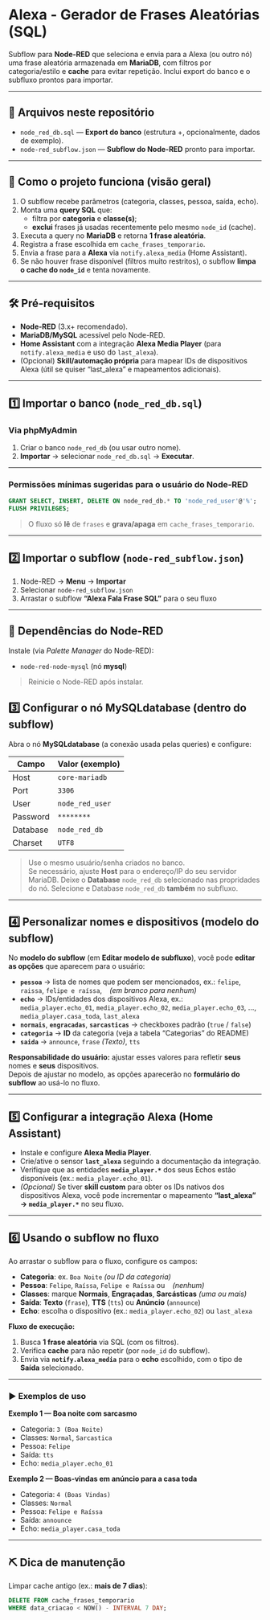 # Alexa - Gerador de Frases Aleatórias (SQL)

Subflow para **Node-RED** que seleciona e envia para a Alexa (ou outro nó) uma frase aleatória armazenada em **MariaDB**, com filtros por categoria/estilo e **cache** para evitar repetição. Inclui export do banco e o subfluxo prontos para importar.

---

## 📂 Arquivos neste repositório

- `node_red_db.sql` — **Export do banco** (estrutura +, opcionalmente, dados de exemplo).
- `node-red_subflow.json` — **Subflow do Node-RED** pronto para importar.

---

## 🧭 Como o projeto funciona (visão geral)

1. O subflow recebe parâmetros (categoria, classes, pessoa, saída, echo).
2. Monta uma **query SQL** que:
   - filtra por **categoria** e **classe(s)**;
   - **exclui** frases já usadas recentemente pelo mesmo `node_id` (cache).
3. Executa a query no **MariaDB** e retorna **1 frase aleatória**.
4. Registra a frase escolhida em `cache_frases_temporario`.
5. Envia a frase para a **Alexa** via `notify.alexa_media` (Home Assistant).
6. Se não houver frase disponível (filtros muito restritos), o subflow **limpa o cache do `node_id`** e tenta novamente.

---

## 🛠 Pré-requisitos

- **Node-RED** (3.x+ recomendado).
- **MariaDB/MySQL** acessível pelo Node-RED.
- **Home Assistant** com a integração **Alexa Media Player** (para `notify.alexa_media` e uso do `last_alexa`).
- (Opcional) **Skill/automação própria** para mapear IDs de dispositivos Alexa (útil se quiser “last_alexa” e mapeamentos adicionais).

---

## 1️⃣ Importar o banco (`node_red_db.sql`)

### Via **phpMyAdmin**
1. Criar o banco `node_red_db` (ou usar outro nome).
2. **Importar** → selecionar `node_red_db.sql` → **Executar**.

---

### Permissões mínimas sugeridas para o usuário do Node-RED
```sql
GRANT SELECT, INSERT, DELETE ON node_red_db.* TO 'node_red_user'@'%';
FLUSH PRIVILEGES;
```
> O fluxo só **lê** de `frases` e **grava/apaga** em `cache_frases_temporario`.

---

## 2️⃣ Importar o subflow (`node-red_subflow.json`)

1. Node-RED → **Menu** → **Importar**
2. Selecionar `node-red_subflow.json`
3. Arrastar o subflow **“Alexa Fala Frase SQL”** para o seu fluxo

---

## 🔌 Dependências do Node-RED

Instale (via *Palette Manager* do Node-RED):

- `node-red-node-mysql` (nó **mysql**)

> Reinicie o Node-RED após instalar.


## 3️⃣ Configurar o nó **MySQLdatabase** (dentro do subflow)
Abra o nó **MySQLdatabase** (a conexão usada pelas queries) e configure:

| Campo    | Valor (exemplo) |
|----------|------------------|
| Host     | `core-mariadb`   |
| Port     | `3306`           |
| User     | `node_red_user`  |
| Password | `********`       |
| Database | `node_red_db`    |
| Charset  | `UTF8`           |

> Use o mesmo usuário/senha criados no banco.  
> Se necessário, ajuste **Host** para o endereço/IP do seu servidor MariaDB.
> Deixe o **Database** `node_red_db` selecionado nas propridades do nó. 
> Selecione e Database `node_red_db` **também** no subfluxo.

---

## 4️⃣ Personalizar nomes e dispositivos (modelo do subflow)
No **modelo do subflow** (em **Editar modelo de subfluxo**), você pode **editar as opções** que aparecem para o usuário:

- **`pessoa`** → lista de nomes que podem ser mencionados, ex.: `felipe`, `raissa`, `felipe e raíssa`, ` ` *(em branco para nenhum)*
- **`echo`** → IDs/entidades dos dispositivos Alexa, ex.:  
  `media_player.echo_01`, `media_player.echo_02`, `media_player.echo_03`, …, `media_player.casa_toda`, `last_alexa`
- **`normais`**, **`engracadas`**, **`sarcasticas`** → checkboxes padrão (`true` / `false`)
- **`categoria`** → **ID** da categoria (veja a tabela “Categorias” do README)
- **`saida`** → `announce`, `frase` *(Texto)*, `tts`

**Responsabilidade do usuário:** ajustar esses valores para refletir **seus** nomes e **seus** dispositivos.  
Depois de ajustar no modelo, as opções aparecerão no **formulário do subflow** ao usá-lo no fluxo.

---

## 5️⃣ Configurar a integração Alexa (Home Assistant)
- Instale e configure **Alexa Media Player**.  
- Crie/ative o sensor **`last_alexa`** seguindo a documentação da integração.  
- Verifique que as entidades **`media_player.*`** dos seus Echos estão disponíveis (ex.: `media_player.echo_01`).  
- *(Opcional)* Se tiver **skill custom** para obter os IDs nativos dos dispositivos Alexa, você pode incrementar o mapeamento **“last_alexa” → `media_player.*`** no seu fluxo.

---

## 6️⃣ Usando o subflow no fluxo
Ao arrastar o subflow para o fluxo, configure os campos:

- **Categoria**: ex. `Boa Noite` *(ou ID da categoria)*  
- **Pessoa**: `Felipe`, `Raíssa`, `Felipe e Raíssa` ou ` ` *(nenhum)*  
- **Classes**: marque **Normais**, **Engraçadas**, **Sarcásticas** *(uma ou mais)*  
- **Saída**: **Texto** (`frase`), **TTS** (`tts`) ou **Anúncio** (`announce`)  
- **Echo**: escolha o dispositivo (ex.: `media_player.echo_02`) ou `last_alexa`

**Fluxo de execução:**
1. Busca **1 frase aleatória** via SQL (com os filtros).  
2. Verifica **cache** para não repetir (por `node_id` do subflow).  
3. Envia via **`notify.alexa_media`** para o **echo** escolhido, com o tipo de **Saída** selecionado.

---

### ▶️ Exemplos de uso

**Exemplo 1 — Boa noite com sarcasmo**
- Categoria: `3 (Boa Noite)`  
- Classes: `Normal`, `Sarcastica`  
- Pessoa: `Felipe`  
- Saída: `tts`  
- Echo: `media_player.echo_01`

**Exemplo 2 — Boas-vindas em anúncio para a casa toda**
- Categoria: `4 (Boas Vindas)`  
- Classes: `Normal`  
- Pessoa: `Felipe e Raíssa`  
- Saída: `announce`  
- Echo: `media_player.casa_toda`

---

## ⛏️ Dica de manutenção
Limpar cache antigo (ex.: **mais de 7 dias**):
```sql
DELETE FROM cache_frases_temporario
WHERE data_criacao < NOW() - INTERVAL 7 DAY;
```
